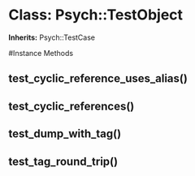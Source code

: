 # Class: Psych::TestObject
**Inherits:** Psych::TestCase
    




#Instance Methods
## test_cyclic_reference_uses_alias() [](#method-i-test_cyclic_reference_uses_alias)

## test_cyclic_references() [](#method-i-test_cyclic_references)

## test_dump_with_tag() [](#method-i-test_dump_with_tag)

## test_tag_round_trip() [](#method-i-test_tag_round_trip)

